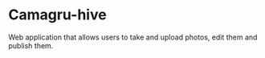 # Camagru-hive
Web application that allows users to take and upload photos, edit them and publish them.
